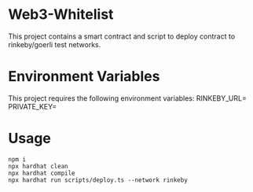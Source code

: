 # Web3-Whitelist

This project contains a smart contract and script to deploy contract to rinkeby/goerli test networks.

# Environment Variables

This project requires the following environment variables:
RINKEBY_URL=<ALCHEMY RINKEBY API URL>
PRIVATE_KEY=<WALLET PRIVATE KEY>

# Usage
```shell
npm i
npx hardhat clean
npx hardhat compile
npx hardhat run scripts/deploy.ts --network rinkeby   
```

